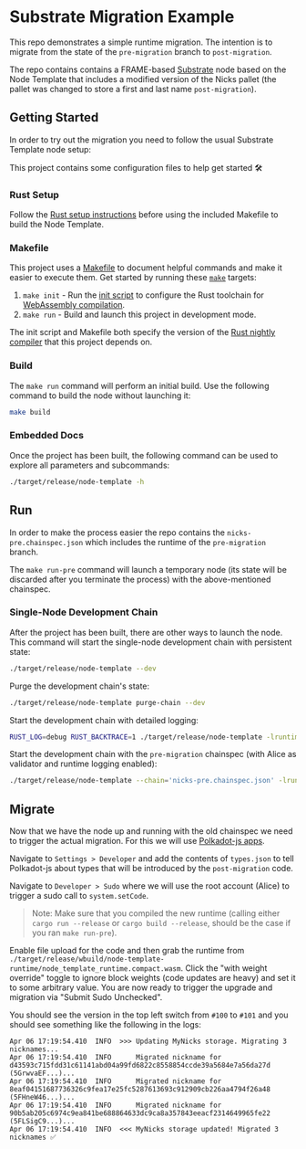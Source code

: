 # Substrate Migration Example

This repo demonstrates a simple runtime migration.
The intention is to migrate from the state of the `pre-migration` branch to `post-migration`.

The repo contains contains a FRAME-based [Substrate](https://www.substrate.io/) node based on the
Node Template that includes a modified version of the Nicks pallet (the pallet was changed to store
a first and last name `post-migration`).

## Getting Started

In order to try out the migration you need to follow the usual Substrate Template node setup:

This project contains some configuration files to help get started :hammer_and_wrench:

### Rust Setup

Follow the [Rust setup instructions](./doc/rust-setup.md) before using the included Makefile to
build the Node Template.

### Makefile

This project uses a [Makefile](Makefile) to document helpful commands and make it easier to execute
them. Get started by running these [`make`](https://www.gnu.org/software/make/manual/make.html)
targets:

1. `make init` - Run the [init script](scripts/init.sh) to configure the Rust toolchain for
   [WebAssembly compilation](https://substrate.dev/docs/en/knowledgebase/getting-started/#webassembly-compilation).
1. `make run` - Build and launch this project in development mode.

The init script and Makefile both specify the version of the
[Rust nightly compiler](https://substrate.dev/docs/en/knowledgebase/getting-started/#rust-nightly-toolchain)
that this project depends on.

### Build

The `make run` command will perform an initial build. Use the following command to build the node
without launching it:

```sh
make build
```

### Embedded Docs

Once the project has been built, the following command can be used to explore all parameters and
subcommands:

```sh
./target/release/node-template -h
```

## Run

In order to make the process easier the repo contains the `nicks-pre.chainspec.json` which
includes the runtime of the `pre-migration` branch.

The `make run-pre` command will launch a temporary node (its state will be discarded after you
terminate the process) with the above-mentioned chainspec.

### Single-Node Development Chain

After the project has been built, there are other ways to launch the node.
This command will start the single-node development chain with persistent state:

```bash
./target/release/node-template --dev
```

Purge the development chain's state:

```bash
./target/release/node-template purge-chain --dev
```

Start the development chain with detailed logging:

```bash
RUST_LOG=debug RUST_BACKTRACE=1 ./target/release/node-template -lruntime=debug --dev
```

Start the development chain with the `pre-migration` chainspec (with Alice as validator and runtime
logging enabled):
```bash
./target/release/node-template --chain='nicks-pre.chainspec.json' -lruntime=debug --alice
```

## Migrate

Now that we have the node up and running with the old chainspec we need to trigger the actual
migration.
For this we will use [Polkadot-js apps](https://polkadot.js.org/apps).

Navigate to `Settings > Developer` and add the contents of `types.json` to tell Polkadot-js about
types that will be introduced by the `post-migration` code.

Navigate to `Developer > Sudo` where we will use the root account (Alice) to trigger a sudo
call to `system.setCode`.

> Note: Make sure that you compiled the new runtime (calling either `cargo run --release` or
`cargo build --release`, should be the case if you ran `make run-pre`).

Enable file upload for the code and then grab the runtime from
`./target/release/wbuild/node-template-runtime/node_template_runtime.compact.wasm`.
Click the "with weight override" toggle to ignore block weights (code updates are heavy) and set it
to some arbitrary value.
You are now ready to trigger the upgrade and migration via "Submit Sudo Unchecked".

You should see the version in the top left switch from `#100` to `#101` and you should see something
like the following in the logs:
```
Apr 06 17:19:54.410  INFO  >>> Updating MyNicks storage. Migrating 3 nicknames...
Apr 06 17:19:54.410  INFO      Migrated nickname for d43593c715fdd31c61141abd04a99fd6822c8558854ccde39a5684e7a56da27d (5GrwvaEF...)...
Apr 06 17:19:54.410  INFO      Migrated nickname for 8eaf04151687736326c9fea17e25fc5287613693c912909cb226aa4794f26a48 (5FHneW46...)...
Apr 06 17:19:54.410  INFO      Migrated nickname for 90b5ab205c6974c9ea841be688864633dc9ca8a357843eeacf2314649965fe22 (5FLSigC9...)...
Apr 06 17:19:54.410  INFO  <<< MyNicks storage updated! Migrated 3 nicknames ✅
```